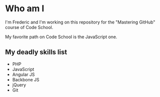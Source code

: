 # Who am I
I'm Frederic and I'm working on this repository for the "Mastering GitHub" course of Code School.

My favorite path on Code School is the JavaScript one.

## My deadly skills list

* PHP
* JavaScript
* Angular JS
* Backbone JS
* jQuery
* Git
